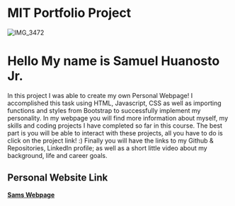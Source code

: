 # MIT Portfolio Project 
![IMG_3472](https://github.com/SoftwareSam29/SamuelHuanostoJr/assets/150557676/12e5607f-2880-49f7-813c-3330cb36b5f0)
<h1>Hello My name is Samuel Huanosto Jr.</h1>
<p>
  In this project I was able to create my own Personal Webpage! I accomplished this task using HTML, Javascript, CSS as well as importing functions and styles from Bootstrap to successfully implement my personality. In my webpage you will find more information about myself, my skills and coding projects I have completed so far in this course. The best part is you will be able to interact with these projects, all you have to do is click on the project link! :) Finally you will have the links to my Github & Repositories, LinkedIn profile; as well as a short little video about my background, life and career goals.
</p>
<h2>Personal Website Link
</h2>
<a href="//Users/loviedhanjal/Codio%20Projects/Portfolio%20Project/Portfolio%20Project%20files/index.html"><strong>Sams Webpage</strong></a>
